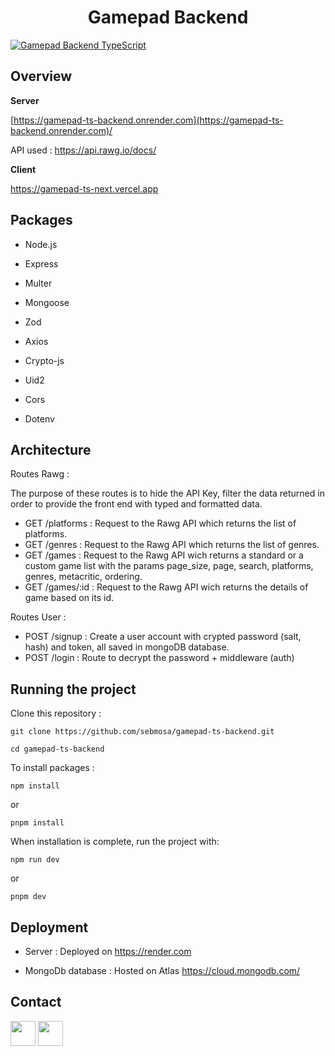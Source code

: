 <h1  align="center">Gamepad Backend</h1>

<a  href="https://gamepad-ts-next.vercel.app"><img  src="https://res.cloudinary.com/dr9kwlfuq/image/upload/v1683563128/Gamepad_TS_Backend/gtb-homepage-games-added_fn5zzx.jpg"  title="Gamepad Backend TypeScript"  alt="Gamepad Backend TypeScript"></a>

## Overview

**Server**

<a  href="https://gamepad-ts-next.vercel.app"  target="_blank"> [https://gamepad-ts-backend.onrender.com](https://gamepad-ts-backend.onrender.com)/</a>

API used : https://api.rawg.io/docs/

**Client**

<a  href="https://gamepad-ts-next.vercel.app"  target="_blank"> https://gamepad-ts-next.vercel.app</a>

## Packages

- Node.js

- Express

- Multer

- Mongoose

- Zod

- Axios

- Crypto-js

- Uid2

- Cors

- Dotenv

## Architecture

Routes Rawg :

The purpose of these routes is to hide the API Key, filter the data returned in order to provide the front end with typed and formatted data.

- GET /platforms : Request to the Rawg API which returns the list of platforms.
- GET /genres : Request to the Rawg API which returns the list of genres.
- GET /games : Request to the Rawg API wich returns a standard or a custom game list with the params page_size, page, search, platforms, genres, metacritic, ordering.
- GET /games/:id : Request to the Rawg API wich returns the details of game based on its id.

Routes User :

- POST /signup : Create a user account with crypted password (salt, hash) and token, all saved in mongoDB database.
- POST /login : Route to decrypt the password + middleware (auth)

## Running the project

Clone this repository :

```
git clone https://github.com/sebmosa/gamepad-ts-backend.git

cd gamepad-ts-backend
```

To install packages :

```
npm install
```

or

```
pnpm install
```

When installation is complete, run the project with:

```
npm run dev
```

or

```
pnpm dev
```

## Deployment

- Server : Deployed on https://render.com

- MongoDb database : Hosted on Atlas https://cloud.mongodb.com/

## Contact

<a  href="https://www.linkedin.com/in/s%C3%A9bastien-mosagna-85a1a29/"  target="_blank"> <img src="https://res.cloudinary.com/dr9kwlfuq/image/upload/v1683577491/Gamepad_TS_Backend/LI-In-Bug_afyv46.png"
width="40"
/></a>
<a  href="mailto:sebmosa@gmail.com"  target="_blank"> <img src="https://res.cloudinary.com/dr9kwlfuq/image/upload/v1683577816/Gamepad_TS_Backend/Gmail_icon_ptcfsz.png"
width="40"
/></a>
